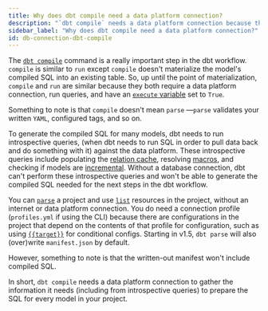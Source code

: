 ```yaml
---
title: Why does dbt compile need a data platform connection?
description: "`dbt compile` needs a data platform connection because the work it does depends on the current state of your warehouse"
sidebar_label: "Why does dbt compile need a data platform connection?"
id: db-connection-dbt-compile
---
```


The [`dbt compile`](reference/commands/compile) command is a really important step in the dbt workflow. `compile` is similar to `run` except `compile` doesn't materialize the model's compiled SQL into an existing table. So, up until the point of materialization, `compile` and `run` are similar because they both require a data platform connection, run queries, and have an [`execute` variable](/reference/dbt-jinja-functions/execute) set to `True`.

Something to note is that `compile` doesn't mean `parse` &mdash;`parse` validates your written `YAML`, configured tags, and so on.

To generate the compiled SQL for many models, dbt needs to run introspective queries, (when dbt needs to run SQL in order to pull data back and do something with it) against the data platform. These introspective queries include populating the [relation cache](/guides/advanced/creating-new-materializations#update-the-relation-cache), resolving [macros](/docs/build/jinja-macros#macros), and checking if models are [incremental](/docs/build/incremental-models). Without a database connection, dbt can't perform these introspective queries and won't be able to generate the compiled SQL needed for the next steps in the dbt workflow.

You can [`parse`](/reference/commands/parse) a project and use [`list`](/reference/commands/list) resources in the project, without an internet or data platform connection. You do need a connection profile (`profiles.yml` if using the CLI) because there are configurations in the project that depend on the contents of that profile for configuration, such as using [`{{target}}`](/reference/dbt-jinja-functions/target) for conditional configs. Starting in v1.5, `dbt parse` will also (over)write `manifest.json` by default. 

However, something to note is that the written-out manifest won't include compiled SQL.

In short, `dbt compile` needs a data platform connection to gather the information it needs (including from introspective queries) to prepare the SQL for every model in your project.

